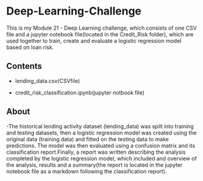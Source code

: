 # Deep-Learning-Challenge

This is my Module 21 - Deep Learning challenge, which consists of one CSV file and a jupyter notebook file(located in the Credit_Risk folder), which are used together to train, create and evaluate a logistic
regression model based on loan risk.

## Contents

- lending_data.csv(CSVfile)

- credit_risk_classification.ipynb(jupyter notbook file)


## About

-The historical lending activity dataset (lending_data) was spilt into training and testing datasets, then a logistic regression model was created using the original data
(training data) and fitted on the testing data to make predictions. The model was then evaluated using a confusion matrix and its classification report.Finally, a report was 
written describing the analysis completed by the logistic regression model, which included and overview of the analysis, results and a summary(the report is located in the jupyter
notebook file as a markdown following the classification report).

